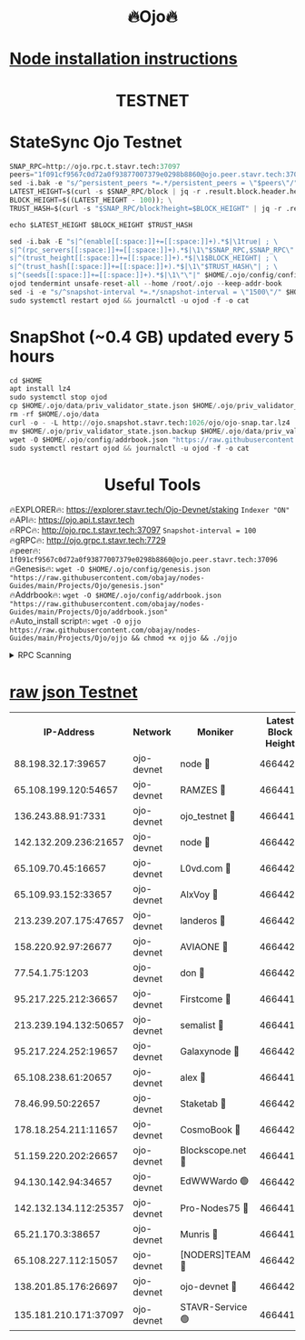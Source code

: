 <h1 align="center"> 🔥Ojo🔥</h1>

[Node installation instructions](https://github.com/obajay/nodes-Guides/tree/main/Projects/Ojo)
=

<h1 align="center"> TESTNET</h1>

# StateSync Ojo Testnet
```python
SNAP_RPC=http://ojo.rpc.t.stavr.tech:37097
peers="1f091cf9567c0d72a0f93877007379e0298b8860@ojo.peer.stavr.tech:37096"
sed -i.bak -e "s/^persistent_peers *=.*/persistent_peers = \"$peers\"/" $HOME/.ojo/config/config.toml
LATEST_HEIGHT=$(curl -s $SNAP_RPC/block | jq -r .result.block.header.height); \
BLOCK_HEIGHT=$((LATEST_HEIGHT - 100)); \
TRUST_HASH=$(curl -s "$SNAP_RPC/block?height=$BLOCK_HEIGHT" | jq -r .result.block_id.hash)

echo $LATEST_HEIGHT $BLOCK_HEIGHT $TRUST_HASH

sed -i.bak -E "s|^(enable[[:space:]]+=[[:space:]]+).*$|\1true| ; \
s|^(rpc_servers[[:space:]]+=[[:space:]]+).*$|\1\"$SNAP_RPC,$SNAP_RPC\"| ; \
s|^(trust_height[[:space:]]+=[[:space:]]+).*$|\1$BLOCK_HEIGHT| ; \
s|^(trust_hash[[:space:]]+=[[:space:]]+).*$|\1\"$TRUST_HASH\"| ; \
s|^(seeds[[:space:]]+=[[:space:]]+).*$|\1\"\"|" $HOME/.ojo/config/config.toml
ojod tendermint unsafe-reset-all --home /root/.ojo --keep-addr-book
sed -i -e "s/^snapshot-interval *=.*/snapshot-interval = \"1500\"/" $HOME/.ojo/config/app.toml
sudo systemctl restart ojod && journalctl -u ojod -f -o cat
```
# SnapShot (~0.4 GB) updated every 5 hours
```python
cd $HOME
apt install lz4
sudo systemctl stop ojod
cp $HOME/.ojo/data/priv_validator_state.json $HOME/.ojo/priv_validator_state.json.backup
rm -rf $HOME/.ojo/data
curl -o - -L http://ojo.snapshot.stavr.tech:1026/ojo/ojo-snap.tar.lz4 | lz4 -c -d - | tar -x -C $HOME/.ojo --strip-components 2
mv $HOME/.ojo/priv_validator_state.json.backup $HOME/.ojo/data/priv_validator_state.json
wget -O $HOME/.ojo/config/addrbook.json "https://raw.githubusercontent.com/obajay/nodes-Guides/main/Projects/Ojo/addrbook.json"
sudo systemctl restart ojod && journalctl -u ojod -f -o cat
```
 <h1 align="center"> Useful Tools</h1>

🔥EXPLORER🔥:        https://explorer.stavr.tech/Ojo-Devnet/staking        `Indexer "ON"` \
🔥API🔥:                     https://ojo.api.t.stavr.tech \
🔥RPC🔥:                    http://ojo.rpc.t.stavr.tech:37097              `Snapshot-interval = 100` \
🔥gRPC🔥:                  http://ojo.grpc.t.stavr.tech:7729 \
🔥peer🔥:                   `1f091cf9567c0d72a0f93877007379e0298b8860@ojo.peer.stavr.tech:37096` \
🔥Genesis🔥:    ```wget -O $HOME/.ojo/config/genesis.json "https://raw.githubusercontent.com/obajay/nodes-Guides/main/Projects/Ojo/genesis.json"``` \
🔥Addrbook🔥:    ```wget -O $HOME/.ojo/config/addrbook.json "https://raw.githubusercontent.com/obajay/nodes-Guides/main/Projects/Ojo/addrbook.json"``` \
🔥Auto_install script🔥: ```wget -O ojjo https://raw.githubusercontent.com/obajay/nodes-Guides/main/Projects/Ojo/ojjo && chmod +x ojjo && ./ojjo```


<details>
<summary>RPC Scanning</summary>

<h2 align="center"> We scan nodes in real time every 4 hours. And we provide the final result of RPC endpoints.
We cannot influence the operation of these nodes in any way. </h2>


```python
If Voting Power is higher than 0 --> then the Node is a validator of the network and may be subject to attack and be a potential threat to the chain.
```
```python
We marked such validators with a red symbol
```

</details>

[raw json Testnet](https://rpc-check.ojot.stavr.tech/ojot/rpc-ojot-result.json)
=


<table><tr><th>IP-Address</th><th>Network</th><th>Moniker</th><th>Latest Block Height</th><th>Earliest Block Height</th><th>Catching Up</th><th>Tx Index</th><th>Voting Power</th><th>Scan Time</th></tr><tr><td>88.198.32.17:39657</td><td>ojo-devnet</td><td>node 🔴</td><td>4664422</td><td>300001</td><td>False</td><td>on</td><td>65654</td><td>2023-12-26T03:28:10.607600120UTC</td></tr><tr><td>65.108.199.120:54657</td><td>ojo-devnet</td><td>RAMZES 🔴</td><td>4664417</td><td>306156</td><td>False</td><td>on</td><td>15420</td><td>2023-12-26T03:27:41.336280082UTC</td></tr><tr><td>136.243.88.91:7331</td><td>ojo-devnet</td><td>ojo_testnet 🔴</td><td>4664418</td><td>308845</td><td>False</td><td>on</td><td>1000</td><td>2023-12-26T03:27:47.403030961UTC</td></tr><tr><td>142.132.209.236:21657</td><td>ojo-devnet</td><td>node 🔴</td><td>4664422</td><td>350001</td><td>False</td><td>on</td><td>1999</td><td>2023-12-26T03:28:07.428078991UTC</td></tr><tr><td>65.109.70.45:16657</td><td>ojo-devnet</td><td>L0vd.com 🔴</td><td>4664424</td><td>695918</td><td>False</td><td>off</td><td>998</td><td>2023-12-26T03:28:18.348903927UTC</td></tr><tr><td>65.109.93.152:33657</td><td>ojo-devnet</td><td>AlxVoy 🔴</td><td>4664422</td><td>2319801</td><td>False</td><td>on</td><td>4536782</td><td>2023-12-26T03:28:07.169200362UTC</td></tr><tr><td>213.239.207.175:47657</td><td>ojo-devnet</td><td>landeros 🔴</td><td>4664420</td><td>2714001</td><td>False</td><td>off</td><td>11083</td><td>2023-12-26T03:28:00.345757951UTC</td></tr><tr><td>158.220.92.97:26677</td><td>ojo-devnet</td><td>AVIAONE 🔴</td><td>4664420</td><td>2754001</td><td>False</td><td>on</td><td>13867</td><td>2023-12-26T03:27:58.079550981UTC</td></tr><tr><td>77.54.1.75:1203</td><td>ojo-devnet</td><td>don 🔴</td><td>4664422</td><td>2906401</td><td>False</td><td>on</td><td>10</td><td>2023-12-26T03:28:10.351476870UTC</td></tr><tr><td>95.217.225.212:36657</td><td>ojo-devnet</td><td>Firstcome 🔴</td><td>4664418</td><td>2985946</td><td>False</td><td>on</td><td>13566</td><td>2023-12-26T03:27:47.139968698UTC</td></tr><tr><td>213.239.194.132:50657</td><td>ojo-devnet</td><td>semalist 🔴</td><td>4664417</td><td>3223522</td><td>False</td><td>on</td><td>19037</td><td>2023-12-26T03:27:41.573766982UTC</td></tr><tr><td>95.217.224.252:19657</td><td>ojo-devnet</td><td>Galaxynode 🔴</td><td>4664423</td><td>3685492</td><td>False</td><td>on</td><td>11888</td><td>2023-12-26T03:28:15.239394004UTC</td></tr><tr><td>65.108.238.61:20657</td><td>ojo-devnet</td><td>alex 🔴</td><td>4664417</td><td>4158001</td><td>False</td><td>on</td><td>11359</td><td>2023-12-26T03:27:40.973233348UTC</td></tr><tr><td>78.46.99.50:22657</td><td>ojo-devnet</td><td>Staketab 🔴</td><td>4664424</td><td>4254801</td><td>False</td><td>on</td><td>1276</td><td>2023-12-26T03:28:18.590884129UTC</td></tr><tr><td>178.18.254.211:11657</td><td>ojo-devnet</td><td>CosmoBook 🔴</td><td>4664422</td><td>4392001</td><td>False</td><td>off</td><td>1057</td><td>2023-12-26T03:28:09.829209667UTC</td></tr><tr><td>51.159.220.202:26657</td><td>ojo-devnet</td><td>Blockscope.net 🔴</td><td>4664417</td><td>4425001</td><td>False</td><td>on</td><td>981</td><td>2023-12-26T03:27:40.648601872UTC</td></tr><tr><td>94.130.142.94:34657</td><td>ojo-devnet</td><td>EdWWWardo 🟢</td><td>4664421</td><td>4438946</td><td>False</td><td>on</td><td>0</td><td>2023-12-26T03:28:02.734058720UTC</td></tr><tr><td>142.132.134.112:25357</td><td>ojo-devnet</td><td>Pro-Nodes75 🔴</td><td>4664417</td><td>4564417</td><td>False</td><td>on</td><td>24651</td><td>2023-12-26T03:27:44.299441675UTC</td></tr><tr><td>65.21.170.3:38657</td><td>ojo-devnet</td><td>Munris 🔴</td><td>4664418</td><td>4564418</td><td>False</td><td>off</td><td>20123</td><td>2023-12-26T03:27:46.725818536UTC</td></tr><tr><td>65.108.227.112:15057</td><td>ojo-devnet</td><td>[NODERS]TEAM 🔴</td><td>4664423</td><td>4564423</td><td>False</td><td>off</td><td>9999</td><td>2023-12-26T03:28:15.567251525UTC</td></tr><tr><td>138.201.85.176:26697</td><td>ojo-devnet</td><td>ojo-devnet 🔴</td><td>4664423</td><td>4564423</td><td>False</td><td>on</td><td>1000024000</td><td>2023-12-26T03:28:17.990859646UTC</td></tr><tr><td>135.181.210.171:37097</td><td>ojo-devnet</td><td>STAVR-Service 🟢</td><td>4664417</td><td>4664001</td><td>False</td><td>on</td><td>0</td><td>2023-12-26T03:27:41.963392101UTC</td></tr></table>